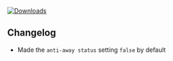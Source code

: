 [![Downloads](https://img.shields.io/github/downloads/probablyraging/steam-game-idler/1.5.23/total?style=for-the-badge&logo=github&color=137eb5)](https://github.com/probablyraging/steam-game-idler/releases/download/1.5.23/Steam.Game.Idler_1.5.23_x64_en-US.msi)

## Changelog
- Made the `anti-away status` setting `false` by default
